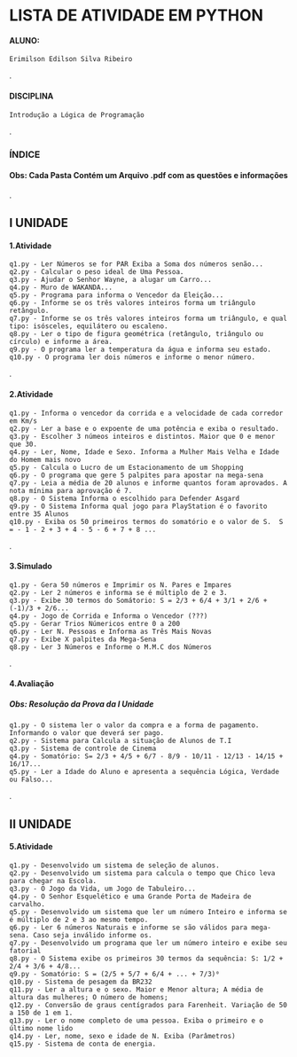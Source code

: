 # LISTA DE ATIVIDADE EM PYTHON

#### ALUNO:
    Erimilson Edilson Silva Ribeiro
.
#### DISCIPLINA
    Introdução a Lógica de Programação
.
### ÍNDICE
#### Obs: Cada Pasta Contém um Arquivo .pdf com as questões e informações
.
## I UNIDADE
#### 1.Atividade
    q1.py - Ler Números se for PAR Exiba a Soma dos números senão...
    q2.py - Calcular o peso ideal de Uma Pessoa.
    q3.py - Ajudar o Senhor Wayne, a alugar um Carro...
    q4.py - Muro de WAKANDA...
    q5.py - Programa para informa o Vencedor da Eleição...
    q6.py - Informe se os três valores inteiros forma um triângulo retângulo.
    q7.py - Informe se os três valores inteiros forma um triângulo, e qual tipo: isósceles, equilátero ou escaleno.
    q8.py - Ler o tipo de figura geométrica (retângulo, triângulo ou círculo) e informe a área. 
    q9.py - O programa ler a temperatura da água e informa seu estado. 
    q10.py - O programa ler dois números e informe o menor número. 
.
#### 2.Atividade
    q1.py - Informa o vencedor da corrida e a velocidade de cada corredor em Km/s
    q2.py - Ler a base e o expoente de uma potência e exiba o resultado.
    q3.py - Escolher 3 númeos inteiros e distintos. Maior que 0 e menor que 30.
    q4.py - Ler, Nome, Idade e Sexo. Informa a Mulher Mais Velha e Idade do Homem mais novo
    q5.py - Calcula o Lucro de um Estacionamento de um Shopping
    q6.py - O programa que gere 5 palpites para apostar na mega-sena
    q7.py - Leia a média de 20 alunos e informe quantos foram aprovados. A nota mínima para aprovação é 7.
    q8.py - O Sistema Informa o escolhido para Defender Asgard
    q9.py - O Sistema Informa qual jogo para PlayStation é o favorito entre 35 Alunos
    q10.py - Exiba os 50 primeiros termos do somatório e o valor de S.  S = - 1 - 2 + 3 + 4 - 5 - 6 + 7 + 8 ...
.
#### 3.Simulado
    q1.py - Gera 50 números e Imprimir os N. Pares e Impares
    q2.py - Ler 2 números e informa se é múltiplo de 2 e 3.
    q3.py - Exibe 30 termos do Somátorio: S = 2/3 + 6/4 + 3/1 + 2/6 + (-1)/3 + 2/6...
    q4.py - Jogo de Corrida e Informa o Vencedor (???)
    q5.py - Gerar Trios Númericos entre 0 a 200
    q6.py - Ler N. Pessoas e Informa as Três Mais Novas
    q7.py - Exibe X palpites da Mega-Sena 
    q8.py - Ler 3 Números e Informe o M.M.C dos Números
.
#### 4.Avaliação
##### Obs: Resolução da Prova da I Unidade
    q1.py - O sistema ler o valor da compra e a forma de pagamento. Informando o valor que deverá ser pago. 
    q2.py - Sistema para Calcula a situação de Alunos de T.I
    q3.py - Sistema de controle de Cinema
    q4.py - Somatório: S= 2/3 + 4/5 + 6/7 - 8/9 - 10/11 - 12/13 - 14/15 + 16/17...
    q5.py - Ler a Idade do Aluno e apresenta a sequência Lógica, Verdade ou Falso...
.
## II UNIDADE
#### 5.Atividade 
    q1.py - Desenvolvido um sistema de seleção de alunos.
    q2.py - Desenvolvido um sistema para calcula o tempo que Chico leva para chegar na Escola.
    q3.py - O Jogo da Vida, um Jogo de Tabuleiro...
    q4.py - O Senhor Esquelético e uma Grande Porta de Madeira de carvalho.
    q5.py - Desenvolvido um sistema que ler um número Inteiro e informa se é múltiplo de 2 e 3 ao mesmo tempo.
    q6.py - Ler 6 números Naturais e informe se são válidos para mega-sena. Caso seja inválido informe os.
    q7.py - Desenvolvido um programa que ler um número inteiro e exibe seu fatorial
    q8.py - O Sistema exibe os primeiros 30 termos da sequência: S: 1/2 + 2/4 + 3/6 + 4/8...
    q9.py - Somatório: S = (2/5 + 5/7 + 6/4 + ... + 7/3)⁰
    q10.py - Sistema de pesagem da BR232
    q11.py - Ler a altura e o sexo. Maior e Menor altura; A média de altura das mulheres; O número de homens;
    q12.py - Conversão de graus centígrados para Farenheit. Variação de 50 a 150 de 1 em 1.
    q13.py - Ler o nome completo de uma pessoa. Exiba o primeiro e o último nome lido
    q14.py - Ler, nome, sexo e idade de N. Exiba (Parâmetros)
    q15.py - Sistema de conta de energia.

